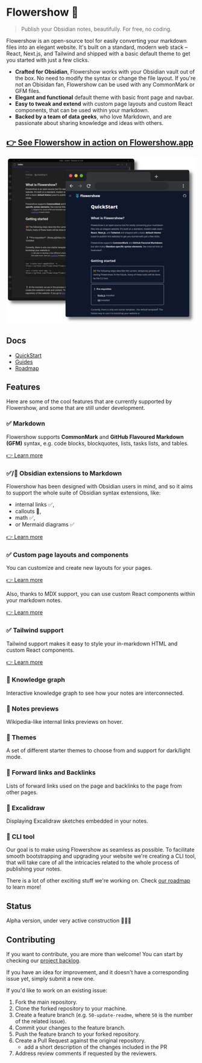 # Flowershow 🌷

> Publish your Obsidian notes, beautifully. For free, no coding.

Flowershow is an open-source tool for easily converting your markdown files into an elegant website. It's built on a standard, modern web stack – React, Next.js, and Tailwind and shipped with a basic default theme to get you started with just a few clicks.

- **Crafted for Obsidian**, Flowershow works with your Obsidian vault out of the box. No need to modify the syntax or change the file layout. If you're not an Obisidan fan, Flowershow can be used with any CommonMark or GFM files.
- **Elegant and functional** default theme with basic front page and navbar.
- **Easy to tweak and extend** with custom page layouts and custom React components, that can be used within your markdown.
- **Backed by a team of data geeks**, who love Markdown, and are passionate about sharing knowledge and ideas with others.

## [👉 See Flowershow in action on Flowershow.app](https://flowershow.app/)

![obsidian-vs-flowershow](site/content/assets/images/obsidian_vs_flowershow.png)

## Docs

- [QuickStart](https://flowershow.app/docs)
- [Guides](https://flowershow.app/docs/guides)
- [Roadmap](https://flowershow.app/docs/roadmap)

## Features

Here are some of the cool features that are currently supported by Flowershow, and some that are still under development.

### ✅ Markdown

Flowershow supports **CommonMark** and **GitHub Flavoured Markdown (GFM)** syntax, e.g. code blocks, blockquotes, lists, tasks lists, and tables.

[👉 Learn more](https://flowershow.app/docs/syntax)

### ✅/🚧 Obsidian extensions to Markdown

Flowershow has been designed with Obsidian users in mind, and so it aims to support the whole suite of Obsidian syntax extensions, like:

- internal links ✅,
- callouts 🚧,
- math ✅,
- or Mermaid diagrams ✅

[👉 Learn more](https://flowershow.app/docs/syntax)

### ✅ Custom page layouts and components

You can customize and create new layouts for your pages.

[👉 Learn more](https://flowershow.app/docs/layouts)

Also, thanks to MDX support, you can use custom React components within your markdown notes.

[👉 Learn more](https://flowershow.app/docs/custom-components)

### ✅ Tailwind support

Tailwind support makes it easy to style your in-markdown HTML and custom React components.

[👉 Learn more](https://flowershow.app/docs/tailwind)

### 🚧 Knowledge graph

Interactive knowledge graph to see how your notes are interconnected.

### 🚧 Notes previews

Wikipedia-like internal links previews on hover.

### 🚧 Themes

A set of different starter themes to choose from and support for dark/light mode.

### 🚧 Forward links and Backlinks

Lists of forward links used on the page and backlinks to the page from other pages.

### 🚧 Excalidraw

Displaying Excalidraw sketches embedded in your notes.

### 🚧 CLI tool

Our goal is to make using Flowershow as seamless as possible. To facilitate smooth bootstrapping and upgrading your website we're creating a CLI tool, that will take care of all the intricacies related to the whole process of publishing your notes.

There is a lot of other exciting stuff we're working on.
Check [our roadmap](https://flowershow.app/docs/roadmap) to learn more!

## Status

Alpha version, under very active construction 👷‍🏗🚧

## Contributing

If you want to contribute, you are more than welcome! You can start by checking our [project backlog](https://github.com/orgs/flowershow/projects/1).

If you have an idea for improvement, and it doesn't have a corresponding issue yet, simply submit a new one.

If you'd like to work on an existing issue:

1. Fork the main repository.
2. Clone the forked repository to your machine.
3. Create a feature branch (e.g. `50-update-readme`, where `50` is the number of the related issue).
4. Commit your changes to the feature branch.
5. Push the feature branch to your forked repository.
6. Create a Pull Request against the original repository.
   - add a short description of the changes included in the PR
7. Address review comments if requested by the reviewers.

